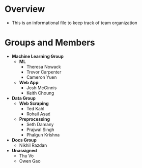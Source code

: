 # Overview
- This is  an informational file to keep track of team organization

# Groups and Members
- **Machine Learning Group**
  - **ML**
    - Theresa Nowack
    - Trevor Carpenter
    - Cameron Yuen 
  - **Web App**
    - Josh McGinnis
    - Keith Choung
- **Data Group**
  - **Web Scraping**
    - Ted Kahl
    - Rohail Asad
  - **Preprocessing**
    - Seth Damany
    - Prajwal Singh
    - Phalgun Krishna
- **Docs Group**
  - Nikhil Razdan
- **Unassigned**
  - Thu Vo
  - Owen Gao